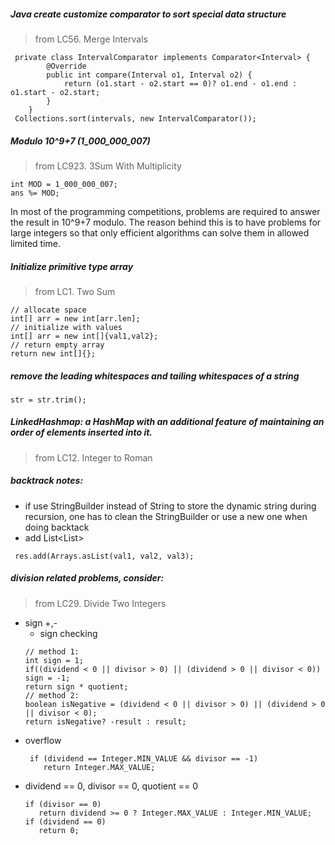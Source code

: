 
##### Java create customize comparator to sort special data structure 
 > from LC56. Merge Intervals
```
 private class IntervalComparator implements Comparator<Interval> {
        @Override
        public int compare(Interval o1, Interval o2) {
            return (o1.start - o2.start == 0)? o1.end - o1.end : o1.start - o2.start;
        }
    }
 Collections.sort(intervals, new IntervalComparator());   
```

##### Modulo 10^9+7 (1_000_000_007)
> from LC923. 3Sum With Multiplicity
  ```
  int MOD = 1_000_000_007;
  ans %= MOD;
  ```
  In most of the programming competitions, problems are required to answer the result in 10^9+7 modulo. The reason behind this is to have problems for large integers so that only efficient algorithms can solve them in allowed limited time.

##### Initialize primitive type array
> from LC1. Two Sum
```
// allocate space
int[] arr = new int[arr.len];
// initialize with values
int[] arr = new int[]{val1,val2};
// return empty array
return new int[]{};
```

##### remove the leading whitespaces and tailing whitespaces of a string
```
str = str.trim();
```

##### LinkedHashmap: a HashMap with an additional feature of maintaining an order of elements inserted into it.
> from LC12. Integer to Roman

##### backtrack notes:
* if use StringBuilder instead of String to store the dynamic string during recursion, one has to clean the StringBuilder or use a new one when doing backtack
* add List<List<Integer>>
 ```
  res.add(Arrays.asList(val1, val2, val3);
 ```
 
##### division related problems, consider:
> from LC29. Divide Two Integers
 * sign +,-
   * sign checking
   ```
   // method 1:
   int sign = 1;
   if((dividend < 0 || divisor > 0) || (dividend > 0 || divisor < 0))
   sign = -1;
   return sign * quotient;
   // method 2:
   boolean isNegative = (dividend < 0 || divisor > 0) || (dividend > 0 || divisor < 0);
   return isNegative? -result : result;
   ```
* overflow
  ```
   if (dividend == Integer.MIN_VALUE && divisor == -1)
      return Integer.MAX_VALUE;
  ```
* dividend == 0, divisor == 0, quotient == 0
  ```
  if (divisor == 0)
     return dividend >= 0 ? Integer.MAX_VALUE : Integer.MIN_VALUE;
  if (dividend == 0)
     return 0;
  ```

  
  
